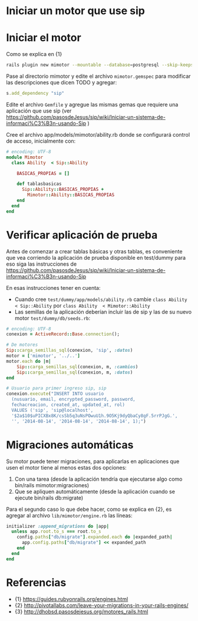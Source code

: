 # Iniciar un motor que use sip

# Iniciar el motor

Como se explica en {1}
```sh
rails plugin new mimotor --mountable --database=postgresql --skip-keeps
```

Pase al directorio mimotor y edite el archivo `mimotor.gemspec` para modificar  las descripciones que dicen TODO y agregar:
```ruby
s.add_dependency "sip"
```

Edite el archivo `Gemfile` y agregue las mismas gemas que requiere una aplicación que use sip (ver https://github.com/pasosdeJesus/sip/wiki/Iniciar-un-sistema-de-informaci%C3%B3n-usando-Sip )

Cree el archivo app/models/mimotor/ability.rb donde se configurará control de acceso, inicialmente con:
```ruby
# encoding: UTF-8
module Mimotor
  class Ability  < Sip::Ability

    BASICAS_PROPIAS = []

    def tablasbasicas
      Sip::Ability::BASICAS_PROPIAS +
        Mimotor::Ability::BASICAS_PROPIAS
    end
  end
end
```
# Verificar aplicación de prueba

Antes de comenzar a crear tablas básicas y otras tablas, es conveniente que vea corriendo la aplicación de prueba disponible en test/dummy para eso siga las instrucciones de https://github.com/pasosdeJesus/sip/wiki/Iniciar-un-sistema-de-informaci%C3%B3n-usando-Sip

En esas instrucciones tener en cuenta:

* Cuando cree `test/dummy/app/models/ability.rb` cambie
`class Ability  < Sip::Ability` por `class Ability  < Mimotor::Ability`
* Las semillas de la aplicación deberían incluir las de sip y las de su nuevo motor
`test/dummy/db/seeds.rb`:

```ruby
# encoding: UTF-8
conexion = ActiveRecord::Base.connection();

# De motores
Sip::carga_semillas_sql(conexion, 'sip', :datos)
motor = ['mimotor', '../..']
motor.each do |m|
    Sip::carga_semillas_sql(conexion, m, :cambios)
    Sip::carga_semillas_sql(conexion, m, :datos)
end

# Usuario para primer ingreso sip, sip
conexion.execute("INSERT INTO usuario 
  (nusuario, email, encrypted_password, password, 
  fechacreacion, created_at, updated_at, rol) 
  VALUES ('sip', 'sip@localhost', 
  '$2a$10$uPICXBx8K/csSb5q3uNsPOwuU1h.9O5Kj9dyQbaCy8gF.5rrPJgG.',
  '', '2014-08-14', '2014-08-14', '2014-08-14', 1);")
```

# Migraciones automáticas

Su motor puede tener migraciones, para aplicarlas en aplicaciones que usen el motor tiene al menos estas dos opciones:
1. Con una tarea (desde la aplicación tendría que ejecutarse algo como bin/rails mimotor:migraciones)
2. Que se apliquen automáticamente (desde la aplicación cuando se ejecute bin/rails db:migrate)

Para el segundo caso lo que debe hacer, como se explica en {2}, es agregar al archivo `lib/mimotor/engine.rb` las líneas:

```ruby
initializer :append_migrations do |app|
  unless app.root.to_s === root.to_s
    config.paths["db/migrate"].expanded.each do |expanded_path|
      app.config.paths["db/migrate"] << expanded_path
    end
  end
end
```


# Referencias
* {1} https://guides.rubyonrails.org/engines.html
* {2} http://pivotallabs.com/leave-your-migrations-in-your-rails-engines/
* {3} http://dhobsd.pasosdejesus.org/motores_rails.html

